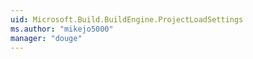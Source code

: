 ```yaml
---
uid: Microsoft.Build.BuildEngine.ProjectLoadSettings
ms.author: "mikejo5000"
manager: "douge"
---
```

